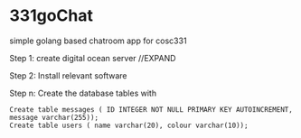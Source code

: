 # 331goChat
simple golang based chatroom app for cosc331

Step 1:
create digital ocean server //EXPAND

Step 2:
Install relevant software

Step n:
Create the database tables with
```
Create table messages ( ID INTEGER NOT NULL PRIMARY KEY AUTOINCREMENT, message varchar(255));
Create table users ( name varchar(20), colour varchar(10));
```
